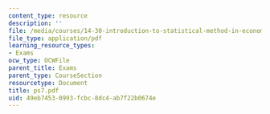 ```yaml
---
content_type: resource
description: ''
file: /media/courses/14-30-introduction-to-statistical-method-in-economics-spring-2006/49eb74530993fcbc8dc4ab7f22b0674e_ps7.pdf
file_type: application/pdf
learning_resource_types:
- Exams
ocw_type: OCWFile
parent_title: Exams
parent_type: CourseSection
resourcetype: Document
title: ps7.pdf
uid: 49eb7453-0993-fcbc-8dc4-ab7f22b0674e
---
```

